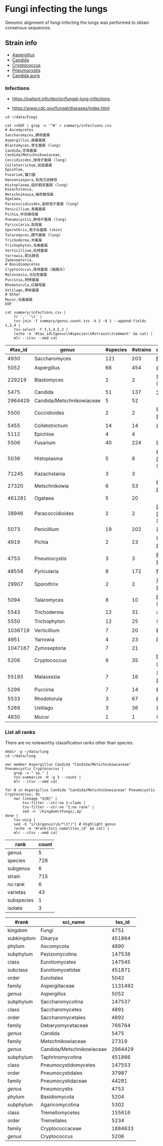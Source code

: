 # Fungi infecting the lungs

Genomic alignment of fungi infecting the lungs was performed to obtain consensus sequences.

<!-- toc -->

## Strain info

* [Aspergillus](https://www.ncbi.nlm.nih.gov/Taxonomy/Browser/wwwtax.cgi?id=5052)
* [Candida](https://www.ncbi.nlm.nih.gov/Taxonomy/Browser/wwwtax.cgi?id=5475)
* [Cryptococcus](https://www.ncbi.nlm.nih.gov/Taxonomy/Browser/wwwtax.cgi?id=5206)
* [Pneumocystis](https://www.ncbi.nlm.nih.gov/Taxonomy/Browser/wwwtax.cgi?id=4753)
* [Candida auris](https://www.ncbi.nlm.nih.gov/Taxonomy/Browser/wwwtax.cgi?id=498019)

### Infections

* https://patient.info/doctor/fungal-lung-infections

* https://www.cdc.gov/fungal/diseases/index.html

```shell
cd ~/data/Fungi

cat <<EOF | grep -v '^#' > summary/infections.csv
# Ascomycetes
Saccharomyces,酵母菌属
Aspergillus,曲霉菌属
Blastomyces,芽生菌属 (lung)
Candida,念珠菌属
Candida/Metschnikowiaceae,
Coccidioides,球孢子菌属 (lung)
Colletotrichum,炭疽菌属
Epichloe,
Fusarium,镰刀菌
Hanseniaspora,有孢汉逊酵母
Histoplasma,组织胞浆菌属 (lung)
Kazachstania,
Metschnikowia,梅奇酵母属
Ogataea,
Paracoccidioides,副球孢子菌属 (lung)
Penicillium,青霉菌属
Pichia,毕赤酵母属
Pneumocystis,肺孢子菌属 (lung)
Pyricularia,梨孢属
Sporothrix,孢子丝菌属 (skin)
Talaromyces,踝节菌属 (lung)
Trichoderma,木霉属
Trichophyton,毛癣菌属
Verticillium,轮枝菌属
Yarrowia,耶氏酵母
Zymoseptoria,
# Basidiomycetes
Cryptococcus,隐球菌属 (脑膜炎)
Malassezia,马拉色菌属
Puccinia,柄锈菌属
Rhodotorula,红酵母属
Ustilago,黑粉菌属
# Other
Mucor,毛霉菌属
EOF

cat summary/infections.csv |
    tr ',' '\t' |
    tsv-join -f summary/genus.count.tsv -k 2 -d 1 --append-fields 1,3,4 |
    tsv-select -f 3,1,4,5,2 |
    (echo -e '#tax_id\tgenus\t#species\t#strains\tcomment' && cat) |
    mlr --itsv --omd cat

```

| #tax_id | genus                     | #species | #strains | comment       |
|---------|---------------------------|----------|----------|---------------|
| 4930    | Saccharomyces             | 121      | 203      | 酵母菌属          |
| 5052    | Aspergillus               | 66       | 454      | 曲霉菌属          |
| 229219  | Blastomyces               | 2        | 2        | 芽生菌属 (lung)   |
| 5475    | Candida                   | 51       | 137      | 念珠菌属          |
| 2964429 | Candida/Metschnikowiaceae | 5        | 52       |               |
| 5500    | Coccidioides              | 2        | 2        | 球孢子菌属 (lung)  |
| 5455    | Colletotrichum            | 14       | 14       | 炭疽菌属          |
| 5112    | Epichloe                  | 4        | 4        |               |
| 5506    | Fusarium                  | 40       | 224      | 镰刀菌           |
| 5036    | Histoplasma               | 5        | 8        | 组织胞浆菌属 (lung) |
| 71245   | Kazachstania              | 3        | 3        |               |
| 27320   | Metschnikowia             | 6        | 53       | 梅奇酵母属         |
| 461281  | Ogataea                   | 5        | 20       |               |
| 38946   | Paracoccidioides          | 2        | 2        | 副球孢子菌属 (lung) |
| 5073    | Penicillium               | 19       | 202      | 青霉菌属          |
| 4919    | Pichia                    | 2        | 23       | 毕赤酵母属         |
| 4753    | Pneumocystis              | 3        | 3        | 肺孢子菌属 (lung)  |
| 48558   | Pyricularia               | 8        | 172      | 梨孢属           |
| 29907   | Sporothrix                | 2        | 2        | 孢子丝菌属 (skin)  |
| 5094    | Talaromyces               | 8        | 10       | 踝节菌属 (lung)   |
| 5543    | Trichoderma               | 12       | 31       | 木霉属           |
| 5550    | Trichophyton              | 12       | 25       | 毛癣菌属          |
| 1036719 | Verticillium              | 7        | 20       | 轮枝菌属          |
| 4951    | Yarrowia                  | 4        | 23       | 耶氏酵母          |
| 1047167 | Zymoseptoria              | 7        | 21       |               |
| 5206    | Cryptococcus              | 9        | 35       | 隐球菌属 (脑膜炎)    |
| 55193   | Malassezia                | 7        | 16       | 马拉色菌属         |
| 5296    | Puccinia                  | 7        | 14       | 柄锈菌属          |
| 5533    | Rhodotorula               | 3        | 67       | 红酵母属          |
| 5269    | Ustilago                  | 3        | 36       | 黑粉菌属          |
| 4830    | Mucor                     | 1        | 1        | 毛霉菌属          |

### List all ranks

There are no noteworthy classification ranks other than species.

```shell
mkdir -p ~/data/lung
cd ~/data/lung

nwr member Aspergillus Candida "Candida/Metschnikowiaceae" Pneumocystis Cryptococcus |
    grep -v " sp." |
    tsv-summarize -H -g 3 --count |
    mlr --itsv --omd cat

for N in Aspergillus Candida "Candida/Metschnikowiaceae" Pneumocystis Cryptococcus; do
    nwr lineage "${N}" |
        tsv-filter --str-ne 1:clade |
        tsv-filter --str-ne "1:no rank" |
        sed -n '/kingdom\tFungi/,$p'
done |
    tsv-uniq |
    sed -E "s/\b(genus)\b/*\1*/"| # Highlight genus
    (echo -e '#rank\tsci_name\ttax_id' && cat) |
    mlr --itsv --omd cat

```

| rank       | count |
|------------|-------|
| genus      | 5     |
| species    | 728   |
| subgenus   | 6     |
| strain     | 715   |
| no rank    | 6     |
| varietas   | 43    |
| subspecies | 1     |
| isolate    | 3     |

| #rank      | sci_name                  | tax_id  |
|------------|---------------------------|---------|
| kingdom    | Fungi                     | 4751    |
| subkingdom | Dikarya                   | 451864  |
| phylum     | Ascomycota                | 4890    |
| subphylum  | Pezizomycotina            | 147538  |
| class      | Eurotiomycetes            | 147545  |
| subclass   | Eurotiomycetidae          | 451871  |
| order      | Eurotiales                | 5042    |
| family     | Aspergillaceae            | 1131492 |
| *genus*    | Aspergillus               | 5052    |
| subphylum  | Saccharomycotina          | 147537  |
| class      | Saccharomycetes           | 4891    |
| order      | Saccharomycetales         | 4892    |
| family     | Debaryomycetaceae         | 766764  |
| *genus*    | Candida                   | 5475    |
| family     | Metschnikowiaceae         | 27319   |
| *genus*    | Candida/Metschnikowiaceae | 2964429 |
| subphylum  | Taphrinomycotina          | 451866  |
| class      | Pneumocystidomycetes      | 147553  |
| order      | Pneumocystidales          | 37987   |
| family     | Pneumocystidaceae         | 44281   |
| *genus*    | Pneumocystis              | 4753    |
| phylum     | Basidiomycota             | 5204    |
| subphylum  | Agaricomycotina           | 5302    |
| class      | Tremellomycetes           | 155616  |
| order      | Tremellales               | 5234    |
| family     | Cryptococcaceae           | 1884633 |
| *genus*    | Cryptococcus              | 5206    |
